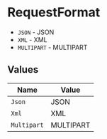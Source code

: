 # RequestFormat

* `JSON` - JSON
* `XML` - XML
* `MULTIPART` - MULTIPART


## Values

| Name        | Value       |
| ----------- | ----------- |
| `Json`      | JSON        |
| `Xml`       | XML         |
| `Multipart` | MULTIPART   |